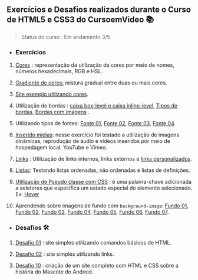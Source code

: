 ## Exercícios e Desafios realizados durante o Curso de HTML5 e CSS3 do CursoemVideo 📚

> Status do curso : Em andamento 3/5

* ### Exercícios 

1. [Cores](https://thamiresantos.github.io/html-css/Exercicio/ex-cores/cor01.html) : representação da utilização de cores por meio de nomes, números hexadecimais, RGB e HSL.

2. [Gradiente de cores:](https://thamiresantos.github.io/html-css/Exercicio/ex-cores/cor02.html) mistura gradual entre duas ou mais cores.
3. [Site exemplo utilizando cores](https://thamiresantos.github.io/html-css/Exercicio/ex-site-cores/cor03.html).
4. Utilização de bordas : [caixa box-level e caixa inline-level](https://thamiresantos.github.io/html-css/Exercicio/ex-bordas/caixa01.html), [Tipos de bordas](https://thamiresantos.github.io/html-css/Exercicio/ex-bordas/caixa02.html), [Bordas com imagens](https://thamiresantos.github.io/html-css/Exercicio/ex-bordas/caixa03.html) .
5. Utilizando tipos de fontes: [Fonte 01](https://thamiresantos.github.io/html-css/Exercicio/ex-fontes/fonte01.html), [Fonte 02](https://thamiresantos.github.io/html-css/Exercicio/ex-fontes/fonte02.html), [Fonte 03](https://thamiresantos.github.io/html-css/Exercicio/ex-fontes/fonte03.html), [Fonte 04](https://thamiresantos.github.io/html-css/Exercicio/ex-fontes/fonte04.html).
6. [Inserido mídias](https://thamiresantos.github.io/html-css/Exercicio/ex-inserindo-midias/index.html): nesse exercício foi testado a utilização de imagens dinâmicas, reprodução de áudio e vídeos inseridos por meio de hospedagem local, YouTube e Vimeo.
7. [Links](https://thamiresantos.github.io/html-css/Exercicio/ex-links/index.html) : Utilização de links internos, links externos e [links personalizados](https://thamiresantos.github.io/html-css/Exercicio/ex20/links.html).
8. [Listas](https://thamiresantos.github.io/html-css/Exercicio/ex-listas/index.html): Testando listas ordenadas, não ordenadas e listas de definições.
9. [Utilização de Pseudo classe com CSS](https://thamiresantos.github.io/html-css/Exercicio/ex20/pseudoclasse.html) : é uma palavra-chave adicionada a seletores que especifica um estado especial do elemento selecionado. Ex: [Hover](https://thamiresantos.github.io/html-css/Exercicio/ex20/hover.html)
10. Aprendendo sobre imagens de fundo com `backgraund-image`: [Fundo 01](https://thamiresantos.github.io/html-css/Exercicio/ex022/fundo001.html), [Fundo 02](https://thamiresantos.github.io/html-css/Exercicio/ex022/fundo002.html), [Fundo 03](https://thamiresantos.github.io/html-css/Exercicio/ex022/fundo003.html), [Fundo 04](https://thamiresantos.github.io/html-css/Exercicio/ex022/fundo004.html), [Fundo 05](https://thamiresantos.github.io/html-css/Exercicio/ex022/fundo005.html), [Fundo 06](https://thamiresantos.github.io/html-css/Exercicio/ex022/fundo006.html), [Fundo 07](https://thamiresantos.github.io/html-css/Exercicio/ex022/fundo007.html).



* ### Desafios 🛠️

1. [Desafio 01](https://thamiresantos.github.io/html-css/desafio/desafio/index.html) : site simples utilizando comandos básicos de HTML.

2. [Desafio 02](https://thamiresantos.github.io/html-css/desafio/desafio02/) : site simples utilizando links.

3. [Desafio 10](https://thamiresantos.github.io/html-css/desafio/desafio10/android.html) : criação de um site completo com HTML e CSS sobre a história do Mascote do Android.

 
